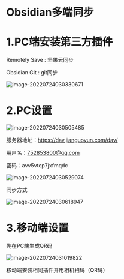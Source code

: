 # Obsidian多端同步

#  1.PC端安装第三方插件

Remotely Save : 坚果云同步

Obsidian Git : git同步

![image-20220724030330671](https://gitee.com/sinoeast/imgs/raw/master/img/image-20220724030330671.png)

# 2.PC设置

![image-20220724030505485](https://gitee.com/sinoeast/imgs/raw/master/img/image-20220724030505485.png)

服务器地址：https://dav.jianguoyun.com/dav/

用户名：752853800@qq.com

密码：avv5vtcp7jxfmqdc

![image-20220724030529074](https://gitee.com/sinoeast/imgs/raw/master/img/image-20220724030529074.png)

同步方式

![image-20220724030618947](https://gitee.com/sinoeast/imgs/raw/master/img/image-20220724030618947.png)

# 3.移动端设置

先在PC端生成QR码

![image-20220724031019822](https://gitee.com/sinoeast/imgs/raw/master/img/image-20220724031019822.png)

移动端安装相同插件并用相机扫码（QR码）


